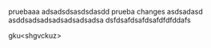 pruebaaa
adsadsdsasdsdasdd
prueba changes
asdsadasd
asddsadsadsadsadsadsadsa
dsfdsafdsafdsafdfdfddafs

gku<shgvckuz<shgcs>>

